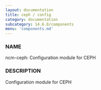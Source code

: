 ```yaml
---
layout: documentation
title: ceph / config
category: documentation
subcategory: 14.6.0/components
menu: 'components.md'
---
```

### NAME

ncm-ceph: Configuration module for CEPH

### DESCRIPTION

Configuration module for CEPH


